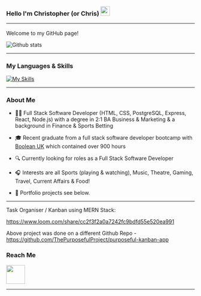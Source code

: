 ### Hello I'm Christopher (or Chris) <img src="https://github.com/rahulkarda/rahulkarda/blob/main/wave.gif?raw=true" width="25"> <hr>

Welcome to my GitHub page! 

![Github stats](https://github-readme-stats.vercel.app/api?username=Hoolio333&theme=swift&show_icons=true&count_private=true)
<hr>

### My Languages & Skills

[![My Skills](https://skills.thijs.gg/icons?i=js,html,css,git,react,postgres,prisma,nodejs)](https://skills.thijs.gg) 
<hr>

### About Me

- 👨‍💻 Full Stack Software Developer (HTML, CSS, PostgreSQL, Express, React, Node.js) with a degree in 2:1 BA Business & Marketing & a background in Finance & Sports Betting

- 🎓 Recent graduate from a full stack software developer bootcamp with <a href="https://boolean.co.uk/" target="__blank">Boolean UK</a> which contained over 900 hours 
- 🔍 Currently looking for roles as a Full Stack Software Developer
- 🎧 Interests are all Sports (playing & watching), Music, Theatre, Gaming, Travel, Current Affairs & Food!
- 🔭 Portfolio projects see below.
<hr>

Task Organiser / Kanban using MERN Stack:

https://www.loom.com/share/cc2f3f2a0a7242fc9bdfd55e520ea991

Above project was done on a different Github Repo - https://github.com/ThePurposefulProject/purposeful-kanban-app

### Reach Me

<a href="https://www.linkedin.com/in/chris-hyde-22a30a245/">
     <img width="50" src="https://upload.wikimedia.org/wikipedia/commons/e/e9/Linkedin_icon.svg"></img>
<a/>

<hr>

